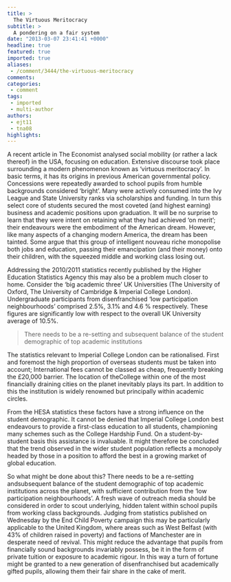```yaml
---
title: >
  The Virtuous Meritocracy
subtitle: >
  A pondering on a fair system
date: "2013-03-07 23:41:41 +0000"
headline: true
featured: true
imported: true
aliases:
 - /comment/3444/the-virtuous-meritocracy
comments:
categories:
 - comment
tags:
 - imported
 - multi-author
authors:
 - ejt11
 - tna08
highlights:
---
```


A recent article in The Economist analysed social mobility (or rather a lack thereof) in the USA, focusing on education. Extensive discourse took place surrounding a modern phenomenon known as ‘virtuous meritocracy’. In basic terms, it has its origins in previous American governmental policy. Concessions were repeatedly awarded to school pupils from humble backgrounds considered ‘bright’. Many were actively consumed into the Ivy League and State University ranks via scholarships and funding. In turn this select core of students secured the most coveted (and highest earning) business and academic positions upon graduation. It will be no surprise to learn that they were intent on retaining what they had achieved ‘on merit’; their endeavours were the embodiment of the American dream. However, like many aspects of a changing modern America, the dream has been tainted. Some argue that this group of intelligent nouveau riche monopolise both jobs and education, passing their emancipation (and their money) onto their children, with the squeezed middle and working class losing out.

Addressing the 2010/2011 statistics recently published by the Higher Education Statistics Agency this may also be a problem much closer to home. Consider the ‘big academic three’ UK Universities (The University of Oxford, The University of Cambridge & Imperial College London). Undergraduate participants from disenfranchised ‘low participation neighbourhoods’ comprised 2.5%, 3.1% and 4.6 % respectively. These figures are significantly low with respect to the overall UK University average of 10.5%.

> There needs to be a re-setting and subsequent balance of the student demographic of top academic institutions

The statistics relevant to Imperial College London can be rationalised. First and foremost the high proportion of overseas students must be taken into account; International fees cannot be classed as cheap, frequently breaking the £20,000 barrier. The location of theCollege within one of the most financially draining cities on the planet inevitably plays its part. In addition to this the institution is widely renowned but principally within academic circles.

From the HESA statistics these factors have a strong influence on the student demographic. It cannot be denied that Imperial College London best endeavours to provide a first-class education to all students, championing many schemes such as the College Hardship Fund. On a student-by-student basis this assistance is invaluable. It might therefore be concluded that the trend observed in the wider student population reflects a monopoly headed by those in a position to afford the best in a growing market of global education.

So what might be done about this? There needs to be a re-setting andsubsequent balance of the student demographic of top academic institutions across the planet, with sufficient contribution from the ‘low participation neighbourhoods’. A fresh wave of outreach media should be considered in order to scout underlying, hidden talent within school pupils from working class backgrounds. Judging from statistics published on Wednesday by the End Child Poverty campaign this may be particularly applicable to the United Kingdom, where areas such as West Belfast (with 43% of children raised in poverty) and factions of Manchester are in desperate need of revival. This might reduce the advantage that pupils from financially sound backgrounds invariably possess, be it in the form of private tuition or exposure to academic rigour. In this way a turn of fortune might be granted to a new generation of disenfranchised but academically gifted pupils, allowing them their fair share in the cake of merit.
